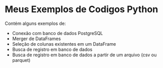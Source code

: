 # Meus Exemplos de Codigos Python

Contém alguns exemplos de:

- Conexão com banco de dados PostgreSQL
- Merger de DataFrames
- Seleção de colunas existentes em um DataFrame
- Busca de registro em banco de dados
- Busca de registro em banco de dados a partir de um arquivo (csv ou parquet)